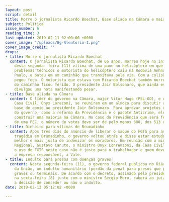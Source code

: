 ```yaml
---
layout: post
script: detail
title: Morre o jornalista Ricardo Boechat, Base aliada na Câmara e mais notícias.
subject: Política
issue_number: 6
reading_time: 3
last_updated: 2019-02-11 02:00:00 +0000
cover_image: "/uploads/Bg-Aleatorio-1.png"
cover_image_credit: ''
drops:
- title: Morre o jornalista Ricardo Boechat
  content: O jornalista Ricardo Boechat, de 66 anos, morreu hoje no início da tarde
    desta segunda- feira (11) vítima de uma pane no helicóptero em que estava. Com
    problemas técnicos o motorista do helicóptero caiu na Rodovia Anhnaguera, em São
    Paulo, e bateu em um caminhão que transitava pela via. Com a colisão, o helicóptero
    pegou fogo. O motorista que estava com Ricardo Boechat também morreu e o motorista
    do caminhão ficou ferido. O presidente Jair Bolsonaro, que ainda está internado,
    divulgou uma nota manifestando pesar.
- title: Base aliada na Câmara
  content: O líder do governo na Câmara, major Vitor Hugo (PSL-GO), e o ministro da
    Casa Civil, Onyx Lorezoni, se reuniram em um almoço para discutir a formação da
    base de apoio ao presidente Jair Bolsonaro. Para aprovar projetos de interesse
    do governo, como a reforma da Previdência e o pacote Anticrime, eles precisam
    construir uma maioria na Câmara. No caso da Previdência que será feita por meio
    de uma PEC, o número de votos deve ser de pelo menos 308, dos 513 deputados.
- title: Dinheiro para vítimas de Brumadinho
  content: Após três dias do anúncio de liberar o saque do FGTS para as vítimas da
    tragédia em Brumadinho, o governo voltou atrás e disse estar estudando uma forma
    melhor e mais justa de indenizar os moradores. Em reunião com o ministro do Desenvolvimento
    Regional, Gustavo Canuto, o ministro Onyx Lonrenzoni, da Casa Civil, afirmou que
    o uso do FGTS neste caso não é justo para o trabalhador e quem deveria pagar seria
    a empresa responsável, a Vale.
- title: Indulto para presos com doenças graves
  content: Nesta segunda-feira (11), o governo federal publicou no Diário Oficial
    da União, um indulto humanitário (perdão da pena) para presos que possuem doenças
    graves ou terminais. De acordo com o decreto, assinado pelo presidente Jair Bolsonaro,
    na sexta-feira (8) junto com o ministro Sérgio Moro, caberá ao juiz de cada caso
    a decisão de conceder ou não o indulto.
date: 2019-02-12 05:12:02 +0000

---
```

